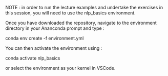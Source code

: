 NOTE : in order to run the lecture examples and undertake the exercises in this session, you will need to use the nlp_basics environment.

Once you have downloaded the repository, navigate to the environment directory in your Ananconda prompt and type :

conda env create -f environment.yml

You can then activate the environment using :

conda activate nlp_basics

or select the environment as your kernel in VSCode.
